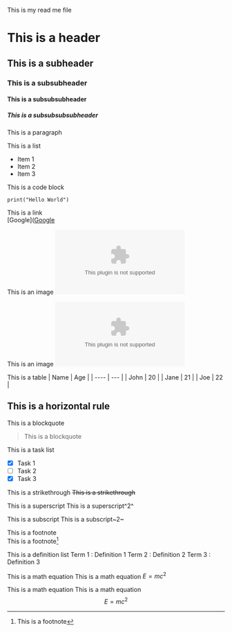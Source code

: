 This is my read me file

# This is a header
## This is a subheader
### This is a subsubheader
#### This is a subsubsubheader
##### This is a subsubsubsubheader

This is a paragraph

This is a list
* Item 1
* Item 2
* Item 3

This is a code block
```
print("Hello World")
```

This is a link      
[Google]([Google](URL_ADDRESS.google.com)

This is an image
![Google](URL_ADDRESS.google.com)

This is an image
![Google](URL_ADDRESStps://www.google.com)

This is a table
| Name | Age |
| ---- | --- |
| John | 20  |
| Jane | 21  |
| Joe  | 22  |

This is a horizontal rule
---

This is a blockquote    
> This is a blockquote

This is a task list
- [x] Task 1
- [ ] Task 2
- [x] Task 3

This is a strikethrough
~~This is a strikethrough~~

This is a superscript
This is a superscript^2^

This is a subscript
This is a subscript~2~

This is a footnote  
This is a footnote[^1]

[^1]: This is a footnote

This is a definition list
Term 1
: Definition 1
Term 2
: Definition 2
Term 3
: Definition 3

This is a math equation
This is a math equation $E=mc^2$

This is a math equation
This is a math equation $$E=mc^2$$  

